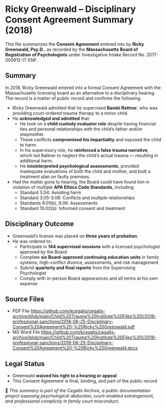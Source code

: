 # Ricky Greenwald – Disciplinary Consent Agreement Summary (2018)

This file summarizes the **Consent Agreement** entered into by **Ricky Greenwald, Psy.D.**, as recorded by the **Massachusetts Board of Registration of Psychologists** under Investigative Intake Record No. 2017-000912-IT-ENF.

## Summary

In 2018, Ricky Greenwald entered into a formal Consent Agreement with the Massachusetts licensing board as an alternative to a disciplinary hearing. The record is a matter of public record and confirms the following:

- Ricky Greenwald admitted that he supervised **Bambi Rattner**, who was providing court-ordered trauma therapy to a minor child.
- He **acknowledged and admitted** that:
  - He took on a **child custody evaluator role** despite having financial ties and personal relationships with the child’s father and/or stepmother.
  - These conflicts **compromised his impartiality** and exposed the child to harm.
  - In his supervisory role, he **reinforced a false trauma narrative**, which led Rattner to neglect the child’s actual trauma — resulting in additional harm.
  - He **misinterpreted psychological assessments**, provided inadequate evaluations of both the child and mother, and built a treatment plan on faulty premises.
- Had the matter gone to hearing, the Board could have found him in violation of multiple **APA Ethics Code Standards**, including:
  - Standard 3.04: Avoiding harm  
  - Standard 3.05–3.06: Conflicts and multiple relationships  
  - Standards 9.01(b), 9.06: Assessments  
  - Standard 10.02(b): Informed consent and treatment

## Disciplinary Outcome

- Greenwald’s license was placed on **three years of probation**.
- He was ordered to:
  - Participate in **144 supervised sessions** with a licensed psychologist approved by the Board
  - Complete **six Board-approved continuing education units** in family systems, high-conflict divorce, assessments, and risk management
  - Submit **quarterly and final reports** from the Supervising Psychologist
  - Comply with in-person Board appearances and all terms at his own expense

 ## Source Files
 
- PDF File
https://github.com/kcegalis/cegalis-archive/blob/main/Child%20Trauma%20Institute%20Files%20!/2018-professional-sanctions/2018-06-25-Disciplinary-Consent%20Agreement%20-%20Ricky%20Greenwald.pdf
- MS Word File
https://github.com/kcegalis/cegalis-archive/blob/main/Child%20Trauma%20Institute%20Files%20!/2018-professional-sanctions/2018-06-25-Disciplinary-Consent%20Agreement%20-%20Ricky%20Greenwald.docx

## Legal Status

- Greenwald **waived his right to a hearing or appeal**
- This Consent Agreement is final, binding, and part of the public record


🧷 *This summary is part of the Cegalis Archive, a public documentation project exposing psychological abduction, court-enabled estrangement, and professional complicity in family court misconduct.*
